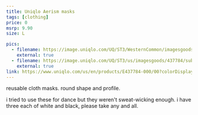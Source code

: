 ```yaml
---
title: Uniqlo Aerism masks
tags: [clothing]
price: 0
msrp: 9.90
size: L

pics:
  - filename: https://image.uniqlo.com/UQ/ST3/WesternCommon/imagesgoods/437784/item/goods_00_437784.jpg?width=750
    external: true
  - filename: https://image.uniqlo.com/UQ/ST3/us/imagesgoods/437784/sub/usgoods_437784_sub4.jpg?width=750
    external: true
link: https://www.uniqlo.com/us/en/products/E437784-000/00?colorDisplayCode=00&sizeDisplayCode=005
---
```


reusable cloth masks.  round shape and profile.

i tried to use these for dance but they weren't sweat-wicking enough.  i have
three each of white and black, please take any and all.
